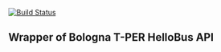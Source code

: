 [![Build Status](https://travis-ci.org/cyb3r/Tper.svg?branch=master)](https://travis-ci.org/cyb3r/Tper)
## Wrapper of Bologna T-PER HelloBus API
